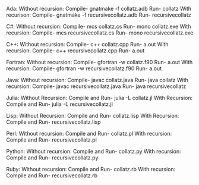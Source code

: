 Ada: Without recursion: Compile- gnatmake -f collatz.adb Run- collatz
     With recurison: Compile- gnatmake -f recursivecollatz.adb Run- recursivecollatz

C#: Without recursion: Compile- mcs collatz.cs Run- mono collatz.exe
    With recursion: Compile- mcs recursivecollatz.cs Run- mono recursivecollatz.exe

C++: Without recursion: Compile- c++ collatz.cpp Run- a.out
     With recursion: Compile- c++ recursivecollatz.cpp Run- a.out

Fortran: Without recursion: Compile- gfortran -w collatz.f90 Run- a.out
         With recursion: Compile- gfortran -w recursivecollatz.f90 Run- a.out

Java: Without recursion: Compile- javac collatz.java Run- java collatz
      With recursion: Compile- javac recursivecollatz.java Run- java recursivecollatz

Julia: Without Recursion: Compile and Run- julia -L collatz.jl
       With Recursion: Compile and Run- julia -L recursivecollatz.jl

Lisp: Without Recursion: Compile and Run- collatz.lisp
      With Recursion: Compile and Run- recursivecollatz.lisp

Perl: Without recursion: Compile and Run- collatz.pl
      With recursion: Compile and Run- recursivecollatz.pl

Python: Without recursion: Compile and Run- collatz.py
        With recursion: Compile and  Run- recursivecollatz.py

Ruby: Without recursion: Compile and Run- collatz.rb
      With recursion: Compile and Run- recursivecollatz.rb